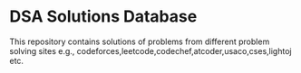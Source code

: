 # DSA Solutions Database

This repository contains solutions of problems from different problem solving sites e.g., codeforces,leetcode,codechef,atcoder,usaco,cses,lightoj etc.
